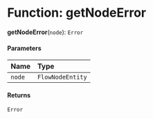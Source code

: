 # Function: getNodeError

**getNodeError**(`node`): `Error`

#### Parameters

| Name | Type |
| :------ | :------ |
| `node` | `FlowNodeEntity` |

#### Returns

`Error`
